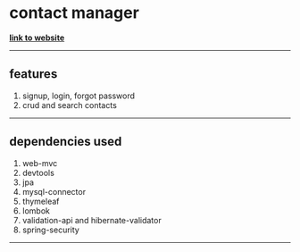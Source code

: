 # contact manager

<b>[link to website](http://contact-manager11.herokuapp.com/)</b>

<hr />

## features

1. signup, login, forgot password
2. crud and search contacts

<hr />

## dependencies used

1. web-mvc
2. devtools
3. jpa
4. mysql-connector
5. thymeleaf
6. lombok
7. validation-api and hibernate-validator
8. spring-security

<hr />
